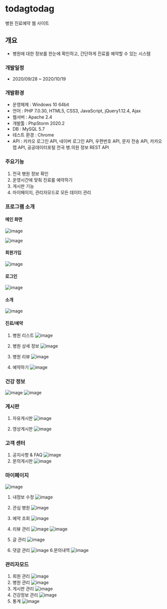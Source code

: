 # todagtodag
병원 진료예약 웹 사이트

## 개요
- 병원에 대한 정보를 한눈에 확인하고, 간단하게 진료를 예약할 수 있는 시스템

### 개발일정
- 2020/09/28 ~ 2020/10/19

### 개발환경
- 운영체제 : Windows 10 64bit
- 언어 : PHP 7.0.30, HTML5, CSS3, JavaScript, jQuery1.12.4, Ajax
- 웹서버 : Apache 2.4
- 개발툴 : PhpStorm 2020.2
- DB : MySQL 5.7
- 테스트 환경 : Chrome
- API : 카카오 로그인 API, 네이버 로그인 API, 우편번호 API, 문자 전송 API,  카카오맵 API, 공공데이터포털 전국 병.의원 정보 REST API

### 주요기능
1. 전국 병원 정보 확인
2. 운영시간에 맞춰 진료를 예약하기
3. 게시판 기능
4. 마이페이지, 관리자모드로 모든 데이터 관리

### 프로그램 소개

#### 메인 화면
![image](https://user-images.githubusercontent.com/63944004/96736468-9ace6700-13f7-11eb-910a-e2b9f8eda6ff.png)

![image](https://user-images.githubusercontent.com/63944004/96736143-43c89200-13f7-11eb-9e77-1acff3601b80.png)


#### 회원가입
![image](https://user-images.githubusercontent.com/63944004/96736514-a7eb5600-13f7-11eb-9d37-19f09be1ef61.png)

#### 로그인
![image](https://user-images.githubusercontent.com/63944004/96736552-b174be00-13f7-11eb-90fd-8ef77f971bc1.png)


#### 소개
![image](https://user-images.githubusercontent.com/63944004/96736810-f39dff80-13f7-11eb-986f-0bc1bf3209ee.png)

#### 진료/예약
1. 병원 리스트
![image](https://user-images.githubusercontent.com/63944004/96737244-68713980-13f8-11eb-8a9b-03035ca89bd3.png)

2. 병원 상세 정보
![image](https://user-images.githubusercontent.com/63944004/96736957-192b0900-13f8-11eb-86c7-f87641ae3fc3.png)

3. 병원 리뷰
![image](https://user-images.githubusercontent.com/63944004/96736989-221bda80-13f8-11eb-839e-164048709e77.png)

4. 예약하기
![image](https://user-images.githubusercontent.com/63944004/96736993-247e3480-13f8-11eb-8e8c-986b96b7411c.png)

### 건강 정보
![image](https://user-images.githubusercontent.com/63944004/96737499-b423e300-13f8-11eb-968c-35be0f22316f.png)
![image](https://user-images.githubusercontent.com/63944004/96737577-caca3a00-13f8-11eb-9547-ccf1d8c4a4ba.png)


### 게시판

1. 자유게시판
![image](https://user-images.githubusercontent.com/63944004/96737650-dfa6cd80-13f8-11eb-8a5a-ad8254ccf6c0.png)

2. 영상게시판
![image](https://user-images.githubusercontent.com/63944004/96737657-e2092780-13f8-11eb-9083-efcbc0243d66.png)

### 고객 센터
1. 공지사항 & FAQ
![image](https://user-images.githubusercontent.com/63944004/96737847-154bb680-13f9-11eb-9615-b4b206c80e04.png)
2. 문의게시판
![image](https://user-images.githubusercontent.com/63944004/96737667-e5041800-13f8-11eb-9c25-72909b64f8e3.png)

### 마이페이지
![image](https://user-images.githubusercontent.com/63944004/96737683-e7667200-13f8-11eb-8653-1f546916451d.png)

1. 내정보 수정
![image](https://user-images.githubusercontent.com/63944004/96737942-2d233a80-13f9-11eb-9f42-92fe1bf74afd.png)



2. 관심 병원
![image](https://user-images.githubusercontent.com/63944004/96738052-47f5af00-13f9-11eb-857b-4b4f1cf75f60.png)
3. 예약 조회
![image](https://user-images.githubusercontent.com/63944004/96738060-49bf7280-13f9-11eb-8fe7-413dbdc62c48.png)
3. 리뷰 관리
![image](https://user-images.githubusercontent.com/63944004/96738209-74113000-13f9-11eb-9bc5-216a1862c67f.png)
![image](https://user-images.githubusercontent.com/63944004/96738131-5d6ad900-13f9-11eb-9ccd-65ee0a77165d.png)
4. 글 관리
![image](https://user-images.githubusercontent.com/63944004/96738219-76738a00-13f9-11eb-8b1e-e525c91ba15e.png)
5. 댓글 관리
![image](https://user-images.githubusercontent.com/63944004/96738233-796e7a80-13f9-11eb-8ea2-4a011315b5f4.png)
6.문의내역
![image](https://user-images.githubusercontent.com/63944004/96738378-9c009380-13f9-11eb-8ca3-401fc75dfe1e.png)

### 관리자모드
1. 회원 관리
![image](https://user-images.githubusercontent.com/63944004/96738387-9dca5700-13f9-11eb-81a7-49d67563380b.png)
2. 병원 관리
![image](https://user-images.githubusercontent.com/63944004/96738396-a02cb100-13f9-11eb-9f51-8c2579ebb061.png)
3. 게시판 관리
![image](https://user-images.githubusercontent.com/63944004/96738609-db2ee480-13f9-11eb-8864-ea08325979db.png)
4. 건강정보 관리
![image](https://user-images.githubusercontent.com/63944004/96738427-aa4eaf80-13f9-11eb-80be-990f7a2a0ea0.png)
5. 통계
![image](https://user-images.githubusercontent.com/63944004/96738414-a6bb2880-13f9-11eb-9e84-5d12b112d515.png)
